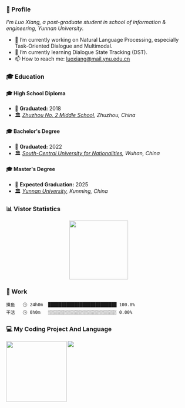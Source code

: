 ### 👋 Profile

*I'm Luo Xiang, a post-graduate student in school of information & engineering, Yunnan University.*

- 🔭 I’m currently working on Natural Language Processing, especially Task-Oriented Dialogue and Multimodal.
- 🌱 I’m currently learning Dialogue State Tracking (DST).
- 📫 How to reach me: luoxiang@mail.ynu.edu.cn



### 🎓 Education
#### 🎓 High School Diploma
- 📅 **Graduated:** 2018
- 🏛️ *[Zhuzhou No. 2 Middle School](https://zz2z.com/), Zhuzhou, China*
  
#### 🎓 Bachelor's Degree
- 📅 **Graduated:** 2022
- 🏛️ *[South-Central University for Nationalities](https://www.scuec.edu.cn/), Wuhan, China*
  
#### 🎓 Master's Degree
- 📅 **Expected Graduation:** 2025
- 🏛️ *[Yunnan University](https://www.ynu.edu.cn/), Kunming, China*



### 📊 Vistor Statistics

<img src="https://count.getloli.com/get/@suntea233.github.readme?theme=gelbooru" style=" display: block; margin-left: auto; margin-right: auto; height: 160px"/>


### 🌺 Work

```text
摸鱼   🕓 24h0m  ██████████████████████████ 100.0%
干活   🕓 0h0m   ░░░░░░░░░░░░░░░░░░░░░░░░░░ 0.00%
```


### 💻 My Coding Project And Language



<div>
    <img height="165" align="left" src="https://github-readme-stats.vercel.app/api?username=suntea233&theme=ambient_gradient&show_icons=true" />
    <img src="https://github-readme-stats.vercel.app/api/top-langs/?username=suntea233&theme=ambient_gradient&langs_count=6" />
</div>


<!--
**your-username/your-username** is a ✨ _special_ ✨ repository because its `README.md` (this file) appears on your GitHub profile.
-->

